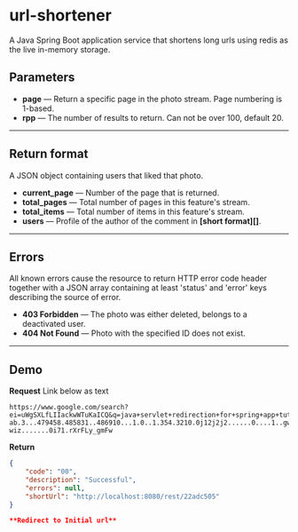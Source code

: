 # url-shortener
A Java Spring Boot application service that shortens long urls using redis as the live in-memory storage.

## Parameters

- **page** — Return a specific page in the photo stream. Page numbering is 1-based.
- **rpp** — The number of results to return. Can not be over 100, default 20.

***

## Return format
A JSON object containing users that liked that photo.

- **current_page** — Number of the page that is returned.
- **total_pages** — Total number of pages in this feature's stream.
- **total_items** — Total number of items in this feature's stream.
- **users** — Profile of the author of the comment in **[short format][]**.

***

## Errors
All known errors cause the resource to return HTTP error code header together with a JSON array containing at least 'status' and 'error' keys describing the source of error.

- **403 Forbidden** — The photo was either deleted, belongs to a deactivated user.
- **404 Not Found** — Photo with the specified ID does not exist.


***

## Demo
**Request**
Link below as text

    https://www.google.com/search?ei=uWgSXLfLIIackwWTuKaICQ&q=java+servlet+redirection+for+spring+app+tutotrial+video&oq=java+servlet+redirection+for+spring+app+tutotrial+video&gs_l=psy-ab.3...479458.485831..486910...1.0..1.354.3210.0j12j2j2......0....1..gws-wiz.......0i71.rXrFLy_gmFw

**Return** 
``` json
{
    "code": "00",
    "description": "Successful",
    "errors": null,
    "shortUrl": "http://localhost:8080/rest/22adc505"
}

**Redirect to Initial url** 

